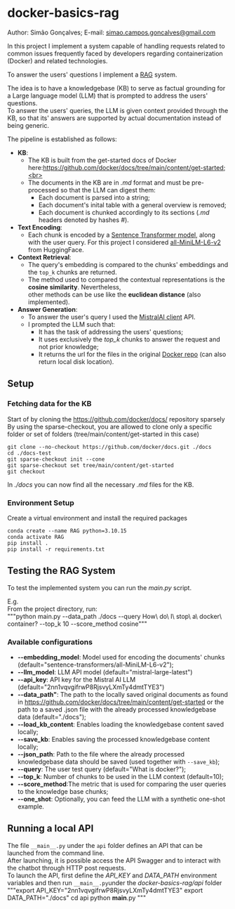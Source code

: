 # docker-basics-rag
Author: Simão Gonçalves; E-mail: simao.campos.goncalves@gmail.com<br>

In this project I implement a system capable of handling requests related to common issues frequently faced by developers regarding containerization (Docker) and related technologies.<br>

To answer the users' questions I implement a [RAG](https://cloud.google.com/use-cases/retrieval-augmented-generation?hl=en) system.<br>

The idea is to have a knowledgebase (KB) to serve as factual grounding for a Large language model (LLM) that is prompted to address the users' questions.<br>
To answer the users' queries, the LLM is given context provided through the KB, so that its' answers are supported by actual documentation instead of being generic.<br>

The pipeline is established as follows:<br>

  - **KB**:<br>
    - The KB is built from the get-started docs of Docker here:https://github.com/docker/docs/tree/main/content/get-started;<br>
    - The documents in the KB are in *.md* format and must be pre-processed so that the LLM can digest them:<br>
        -  Each document is parsed into a string;<br>
        -  Each document's inital table with a general overview is removed;<br>
        -  Each document is chunked accordingly to its sections (*.md* headers denoted by hashes *#*).<br>
  - **Text Encoding**:<br>
    - Each chunk is encoded by a [Sentence Transformer model](https://sbert.net/), along with the user query. For this project I considered [all-MiniLM-L6-v2](https://huggingface.co/sentence-transformers/all-MiniLM-L6-v2) from HuggingFace.<br>
  - **Context Retrieval**:<br>
    -   The query's embedding is compared to the chunks' embeddings and the `top_k` chunks are returned.<br>
    -   The method used to compared the contextual representations is the **cosine similarity**. Nevertheless,<br>
    other methods can be use like the **euclidean distance** (also implemented).<br>
  - **Answer Generation**:<br>
    -   To answer the user's query I used the [MistralAI client](https://docs.mistral.ai/getting-started/clients/) API.<br>
    -   I prompted the LLM such that:<br>
        -  It has the task of addressing the users' questions;<br>
        -  It uses exclusively the *top_k* chunks to answer the request and not prior knowledge;<br>
        -  It returns the url for the files in the original [Docker repo](https://github.com/docker/docs/tree/main/content/get-started) (can also return local disk location).<br>

## Setup

### Fetching data for the KB
Start of by cloning the https://github.com/docker/docs/ repository sparsely<br>
By using the sparse-checkout, you are allowed to clone only a specific folder or set of folders (tree/main/content/get-started in this case)<br>

```
git clone --no-checkout https://github.com/docker/docs.git ./docs
cd ./docs-test
git sparse-checkout init --cone
git sparse-checkout set tree/main/content/get-started
git checkout
```
In *./docs* you can now find all the necessary *.md* files for the KB.<br> 

### Environment Setup
Create a virtual environment and install the required packages<br>

```
conda create --name RAG python=3.10.15
conda activate RAG
pip install .
pip install -r requirements.txt
```

## Testing the RAG System

To test the implemented system you can run the *main.py* script.<br>

E.g.<br>
From the project directory, run:<br>
"""python main.py --data_path ./docs --query How\ do\ I\ stop\ a\ docker\ container? --top_k 10 --score_method cosine"""

### Available configurations

  - **--embedding_model**: Model used for encoding the documents' chunks (default="sentence-transformers/all-MiniLM-L6-v2");
  - **--llm_model**: LLM API model (default="mistral-large-latest")
  - **--api_key**: API key for the Mistral AI LLM (default="2nn1vqvgifrwP8RjsvyLXmTy4dmtTYE3")
  - **--data_path"**: The path to the locally saved original documents as found in https://github.com/docker/docs/tree/main/content/get-started or the path to a saved .json file with the already processed knowledgebase data (default="./docs");
  - **--load_kb_content**: Enables loading the knowledgebase content saved locally;
  - **--save_kb**: Enables saving the processed knowledgebase content locally;
  - **--json_path**: Path to the file where the already processed knowledgebase data should be saved (used together with `--save_kb`);
  - **--query**: The user test query (default="What is docker?");
  - **--top_k**: Number of chunks to be used in the LLM context (default=10);
  - **--score_method**:The metric that is used for comparing the user queries to the knowledge base chunks;
  -  **--one_shot**: Optionally, you can feed the LLM with a synthetic one-shot example.

## Running a local API

The file `__main__.py` under the `api` folder defines an API that can be launched from the command line.<br>
After launching, it is possible access the API Swagger and to interact with the chatbot through HTTP post requests.<br>
To launch the API, first define the *API_KEY* and *DATA_PATH* environment variables and then run
`__main__.py`under the *docker-basics-rag/api* folder<br>
"""export API_KEY="2nn1vqvgifrwP8RjsvyLXmTy4dmtTYE3"
   export DATA_PATH="./docs"
   cd api
   python __main__.py
"""